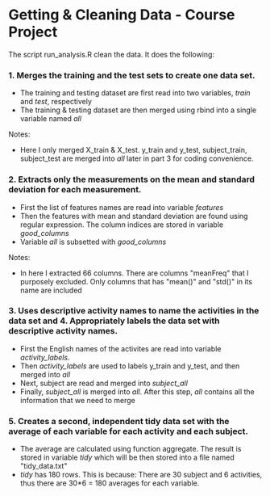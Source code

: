 # Getting & Cleaning Data - Course Project

The script run_analysis.R clean the data. It does the following:

### 1. Merges the training and the test sets to create one data set.

- The training and testing dataset are first read into two variables, *train* and *test*, respectively
- The training & testing dataset are then merged using rbind into a single variable named *all*

Notes:
- Here I only merged X_train & X_test. y_train and y_test, subject_train, subject_test are merged into *all* later in part 3 for coding convenience.

### 2. Extracts only the measurements on the mean and standard deviation for each measurement. 

- First the list of features names are read into variable *features*
- Then the features with mean and standard deviation are found using regular expression. The column indices are stored in variable *good_columns*
- Variable *all* is subsetted with *good_columns*

Notes:
- In here I extracted 66 columns. There are columns "meanFreq" that I purposely excluded. Only columns that has "mean()" and "std()" in its name are included

### 3. Uses descriptive activity names to name the activities in the data set and 4. Appropriately labels the data set with descriptive activity names. 

- First the English names of the activites are read into variable *activity_labels*.
- Then *activity_labels* are used to labels y_train and y_test, and then merged into *all*
- Next, subject are read and merged into *subject_all*
- Finally, *subject_all* is merged into *all*. After this step, *all* contains all the information that we need to merge

### 5. Creates a second, independent tidy data set with the average of each variable for each activity and each subject.

- The average are calculated using function aggregate. The result is stored in variable *tidy* which will be then stored into a file named "tidy_data.txt"
- *tidy* has 180 rows. This is because: There are 30 subject and 6 activities, thus there are 30*6 = 180 averages for each variable.
